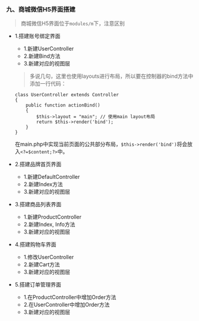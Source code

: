 ### 九、商城微信H5界面搭建

> 商城微信H5界面位于`modules/m`下，注意区别
- 1.搭建账号绑定界面
    * 1.新建UserController
    * 2.新建Bind方法
    * 3.新建对应的视图层
    > 多说几句，这里也使用layouts进行布局，所以要在控制器的bind方法中添加一行代码：
    ```
    class UserController extends Controller
    {
        public function actionBind()
        {
            $this->layout = "main"; // 使用main layout布局
            return $this->render('bind');
        }
    }
    ```
    
    在main.php中实现当前页面的公共部分布局，`$this->render('bind')`将会放入`<?=$content;?>`中。
- 2.搭建品牌首页界面
    * 1.新建DefaultController
    * 2.新建Index方法
    * 3.新建对应的视图层
- 3.搭建商品列表界面
    * 1.新建ProductController
    * 2.新建Index, Info方法
    * 3.新建对应的视图层
- 4.搭建购物车界面
    * 1.修改UserController
    * 2.新建Cart方法
    * 3.新建对应的视图层
- 5.搭建订单管理界面
    * 1.在ProductController中增加Order方法
    * 2.在UserController中增加Order方法
    * 3.新建对应的视图层